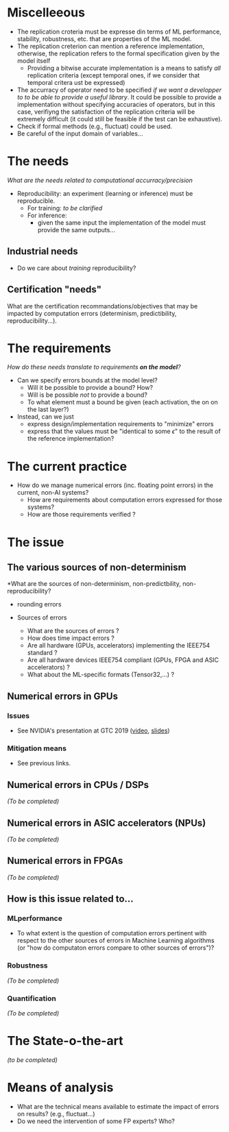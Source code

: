 # Miscelleeous

- The replication croteria must be expresse din terms of ML performance, stability, robustness, etc. that are properties of the ML model.
- The replication creterion can mention a reference implementation, otherwise, the replication refers to the formal specification given by the model itself
  -  Providing a bitwise accurate implementation is a means to satisfy *all* replication criteria (except temporal ones, if we consider that temporal critera ust be expressed)
-  The accurracy of operator need to be specified *if we want a developper to to be able to provide a useful library*. It could be possible to provide a implementation without specifying accuracies of operators, but in this case, verifiyng the satisfaction of the replication criteria will be extremely difficult (it could still be feasible if the test can be exhaustive).
-  Check if formal methods (e.g., fluctuat) could be used.
-  Be careful of the input domain of variables... 


# The needs

*What are the needs related to computational accurracy/precision*

- Reproducibility: an experiment (learning or inference) must be reproducible.
  - For training: *to be clarified*
  - For inference:
    - given the same input the implementation of the model must provide the same outputs...

## Industrial needs

- Do we care about *training* reproducibility?

## Certification "needs"

What are the certification recommandations/objectives that may be impacted by computation errors (determinism, predictibility, reproducibility...).

# The requirements
*How do these needs translate to requirements __on the model__?*

- Can we specify errors bounds at the model level?
  - Will it be possible to provide a bound? How? 
  - Will is be possible *not* to provide a bound?
  - To what element must a bound be given (each activation, the on on the last layer?)
- Instead, can we just 
  - express design/implementation requirements to "minimize" errors
  - express that the values must be "identical to some $\epsilon$" to the result of the reference implementation? 

# The current practice 
- How do we manage numerical errors (inc. floating point errors) in the current, non-AI systems?
    - How are requirements about computation errors expressed for those systems?
    - How are those requirements verified ?


# The issue

## The various sources of non-determinism
*What are the sources of non-determinism, non-predictbility, non-reproducibility?

- rounding errors 

- Sources of errors
    - What are the sources of errors ?
    - How does time impact errors ?
    - Are all hardware (GPUs, accelerators) implementing the IEEE754 standard ?
    - Are all hardware devices IEEE754 compliant (GPUs, FPGA and ASIC accelerators) ?
    - What about the ML-specific formats (Tensor32,...) ?

## Numerical errors in GPUs

### Issues
- See NVIDIA's presentation at GTC 2019 ([video](https://www.youtube.com/watch?v=TB07_mUMt0U), [slides](https://drive.google.com/file/d/18pmjeiXWqzHWB8mM2mb3kjN4JSOZBV4A/view?pli=1))

### Mitigation means

- See previous links.

## Numerical errors in CPUs / DSPs
*(To be completed)*

## Numerical errors in ASIC accelerators (NPUs)
*(To be completed)*

## Numerical errors in FPGAs
*(To be completed)*

## How is this issue related to...

### MLperformance
- To what extent is the question of computation errors pertinent with respect to the other sources of errors in Machine Learning algorithms (or "how do computaton errors compare to other sources of errors")?
  
### Robustness

*(To be completed)*

### Quantification

*(To be completed)*

# The State-o-the-art 

*(to be completed)*

# Means of analysis 
- What are the technical means available to estimate the impact of errors on results? (e.g., fluctuat...)
- Do we need the intervention of some FP experts? Who?

